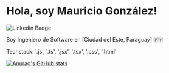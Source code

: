 
# Hola, soy Mauricio González!

![Linkedin Badge](https://img.shields.io/badge/www.linkedin.com%2Fin%2Fing-mauricio-gonzalez)

Soy Ingeniero de Software en [Ciudad del Este, Paraguay] 🇵🇾 

Techstack: '.js', '.ts', '.jsx', '.tsx', '.css', '.html'

[![Anurag's GitHub stats](https://github-readme-stats.vercel.app/api?username=mauridevcde)](https://github.com/mauridevcde/github-readme-stats)
